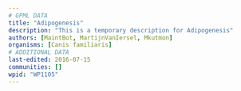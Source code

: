 ```yaml
---
# GPML DATA
title: "Adipogenesis"
description: "This is a temporary description for Adipogenesis"
authors: [MaintBot, MartijnVanIersel, Mkutmon]
organisms: [Canis familiaris]
# ADDITIONAL DATA
last-edited: 2016-07-15
communities: []
wpid: "WP1105"
---
```

